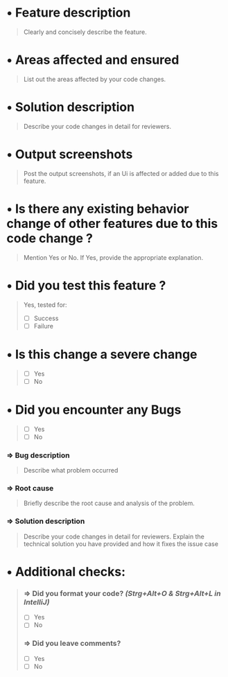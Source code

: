# • Feature description
> Clearly and concisely describe the feature.

# • Areas affected and ensured
> List out the areas affected by your code changes.

# • Solution description
> Describe your code changes in detail for reviewers.

# • Output screenshots
> Post the output screenshots, if an Ui is affected or added due to this feature.

# • Is there any existing behavior change of other features due to this code change ?
> Mention Yes or No. If Yes, provide the appropriate explanation.

# • Did you test this feature ?
> Yes, tested for:
> - [ ] Success
> - [ ] Failure

# • Is this change a severe change
> - [ ] Yes
> - [ ] No

# • Did you encounter any Bugs
>  - [ ] Yes
>  - [ ] No
### ⇒ Bug description
>  Describe what problem occurred

### ⇒ Root cause
>  Briefly describe the root cause and analysis of the problem.

### ⇒ Solution description
>  Describe your code changes in detail for reviewers. Explain the technical solution you have provided and how it fixes the issue case

# • Additional checks:
>  ### ⇒ Did you format your code? *(Strg+Alt+O & Strg+Alt+L in IntelliJ)*
>  - [ ] Yes
>  - [ ] No
>
>  ### ⇒ Did you leave comments?
>  - [ ] Yes
>  - [ ] No